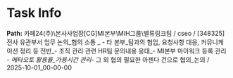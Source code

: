 # Task Info

**Path:** 카페24(주)\본사사업장\[CG]MI본부\MIH그룹\밸류링크팀 / cseo / [348325] 전사 유관부서 업무 논의_협의 소통 _ - 타 본부_팀과의 협업, 요청사항 대응, 커뮤니케이션 정리 등 전반_- 조직 관리 관련 HR팀 문의내용 응대_- MI본부 마이워크 등록 관리 _- 메타오토 활용율_가용시간 관리_- 그 외 협의 필요한 아젠다 건으로 협의_논의 / 2025-10-01_00-00-00

